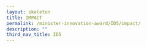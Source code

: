 ```yaml
---
layout: skeleton
title: IMPACT​
permalink: /minister-innovation-award/ID5/impact/
description: ""
third_nav_title: ID5
---
```

